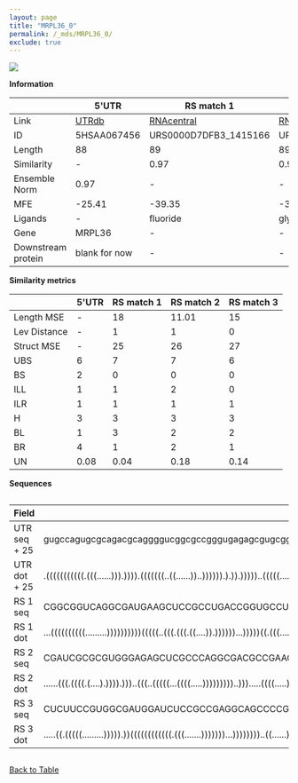 ```yaml
---
layout: page
title: "MRPL36_0"
permalink: /_mds/MRPL36_0/
exclude: true
---
```




![](../../alns_9.28.22/aln_5HSAA067456_0.963.png?raw=true)


**Information**

| | 5'UTR       | RS match 1   | RS match 2  | RS match 3 |
| ---- | ----------- | ----------- | ----------- | ----------- |
| Link | <a href="http://utrdb.ba.itb.cnr.it/getutr/5HSAA067456/1" target="_blank" rel="noopener noreferrer">UTRdb</a>   | <a href="https://rnacentral.org/rna/URS0000D7DFB3/1415166" target="_blank" rel="noopener noreferrer">RNAcentral</a>     |<a href="https://rnacentral.org/rna/URS0000C14B51/1736540" target="_blank" rel="noopener noreferrer">RNAcentral</a>  | <a href="https://rnacentral.org/rna/URS0000DB696B/134962" target="_blank" rel="noopener noreferrer">RNAcentral</a>   |
| ID | 5HSAA067456     | URS0000D7DFB3_1415166     | URS0000C14B51_1736540     | URS0000DB696B_134962     |
| Length | 88     |  89    | 89   |  88    |
| Similarity | - | 0.97 | 0.97 | 0.97 |
| Ensemble Norm | 0.97 | - | - | - |
| MFE | -25.41 | -39.35 | -31.22 | -36.06 |
| Ligands | - | fluoride | glycine | fluoride |
| Gene | MRPL36 | - | - | - |
| Downstream protein | blank for now    |    -    | -  | - |


**Similarity metrics**

| | 5'UTR       | RS match 1   | RS match 2  | RS match 3 |
| ---- | ----------- | ----------- | ----------- | ----------- |
| Length MSE | - | 18 | 11.01 | 15 |
| Lev Distance | - | 1 | 1 | 0 |
| Struct MSE | - | 25 | 26 | 27 |
| UBS| 6 | 7 | 7 | 6 |
| BS | 2 | 0 | 0 | 0 |
| ILL | 1 | 1 | 2 | 0 |
| ILR | 1 | 1 | 1 | 1 |
| H | 3 | 3 | 3 | 3 |
| BL | 1 | 3 | 2 | 2 |
| BR | 4 | 1 | 2 | 1 |
| UN | 0.08 | 0.04 | 0.18 | 0.14 |

**Sequences**


<div style="overflow-x:auto;">

<table>
<colgroup>
<col width="30%" />
<col width="70%" />
</colgroup>
<thead>
<tr class="header">
<th>Field</th>
<th>Description</th>
</tr>
</thead>
<tbody>
<tr>
<td markdown="span">UTR seq + 25 </td>
<td markdown="span"> gugccagugcgcagacgcaggggucggcgccgggugagagcgugcggccggauucaccacaacATGGCAAATCTTTTTATAAGGAAAA </td>
</tr>
<tr>
<td markdown="span">UTR dot + 25  </td>
<td markdown="span"> .(((((((((((.(((......))).)))).(((((((..((......))..)))))).).)).)))))..(((((....)))))...
</td>
</tr>


<tr>
<td markdown="span">RS 1 seq </td>
<td markdown="span"> CGGCGGUCAGGCGAUGAAGCUCCGCCUGACCGGUGCCUCCGGACACCGGUGCCCCCGUGCCGAACGGCACUGAUGGCUUCUACCCACAG
</td>
</tr>


<tr>
<td markdown="span">RS 1 dot </td>
<td markdown="span"> ...((((((((((.........))))))))))(((((..(((.(((.((....)).))))))...)))))((.(((.......))))).
</td>
</tr>


<tr>
<td markdown="span">RS 2 seq </td>
<td markdown="span"> CGAUCGCGCGUGGGAGAGCUCGCCCAGGCGACGCCGAAGGGGCAAUUCCUCCCCGGAACCUCUCAGGCACCAAGGACCACGCGUUCGAG
</td>
</tr>


<tr>
<td markdown="span">RS 2 dot </td>
<td markdown="span"> ......(((.((((.(....).)))).)))..(((..(((((...((((.....)))))))))..))).....((((.....))))...
</td>
</tr>


<tr>
<td markdown="span">RS 3 seq </td>
<td markdown="span"> CUCUUCCGUGGCGAUGGAUCUCCGCCGAGGCAGCCCCGUGGGAGUGUCUGAACCGCCCCGGACCGGGGCUGAUGGUUCCUUCCCUCGC
</td>
</tr>


<tr>
<td markdown="span">RS 3 dot </td>
<td markdown="span"> .....((.(((((.........))))).))((((((((((((.(((.......)))))))...))))))))..((......)).....
</td>
</tr>

</tbody>
</table>


</div>


[Back to Table](../../display)
